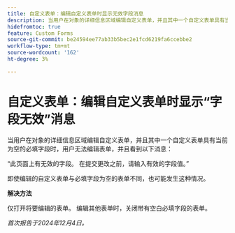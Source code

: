 ```yaml
---
title: 自定义表单：编辑自定义表单时显示无效字段消息
description: 当用户在对象的详细信息区域编辑自定义表单，并且其中一个自定义表单具有当前为空的必填字段时，用户无法编辑表单，并且看到一条消息。 有解决方法可用。
hidefromtoc: true
feature: Custom Forms
source-git-commit: be24594ee77ab33b5bec2e1fcd6219fa6ccebbe2
workflow-type: tm+mt
source-wordcount: '162'
ht-degree: 3%

---
```



# 自定义表单：编辑自定义表单时显示“字段无效”消息

当用户在对象的详细信息区域编辑自定义表单，并且其中一个自定义表单具有当前为空的必填字段时，用户无法编辑表单，并且看到以下消息：

“此页面上有无效的字段。 在提交更改之前，请输入有效的字段值。”

即使编辑的自定义表单与必填字段为空的表单不同，也可能发生这种情况。

**解决方法**

仅打开将要编辑的表单。 编辑其他表单时，关闭带有空白必填字段的表单。

_首次报告于2024年12月4日。_
